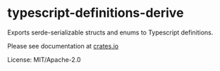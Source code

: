 # typescript-definitions-derive

Exports serde-serializable structs and enums to Typescript definitions.

Please see documentation at [crates.io](https://crates.io/crates/typescript-definitions)

License: MIT/Apache-2.0
